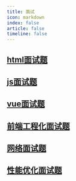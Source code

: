 ```yaml
---
title: 面试
icon: markdown
index: false
article: false
timeline: false
---
```


## [html面试题](/interview/html面试题.md)

## [js面试题](/interview/js面试题.md)

## [vue面试题](/interview/vue面试题.md)

## [前端工程化面试题](/interview/前端工程化面试题.md)

## [网络面试题](/interview/网络面试题.md)

## [性能优化面试题](/interview/性能优化面试题.md)
